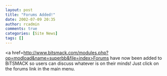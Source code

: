 ```yaml
---
layout: post
title: "Forums Added!"
date: 2002-07-09 20:35
author: rcadmin
comments: true
categories: [Site News]
tags: []
---
```

<a href=http://www.bitsmack.com/modules.php?op=modload&name=superbb&file=index>Forums</a>  have now been added to BiTSMACK so users can discuss whatever is on their minds! Just click on the forums link in the main menu.
